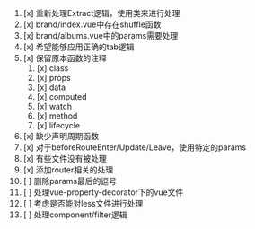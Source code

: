 1. [x] 重新处理Extract逻辑，使用类来进行处理
2. [x] brand/index.vue中存在shuffle函数
3. [x] brand/albums.vue中的params需要处理
4. [x] 希望能够应用正确的tab逻辑
5. [x] 保留原本函数的注释
   1. [x] class
   2. [x] props
   3. [x] data
   4. [x] computed
   5. [x] watch
   6. [x] method
   7. [x] lifecycle
6. [x] 缺少声明周期函数
7. [x] 对于beforeRouteEnter/Update/Leave，使用特定的params
8. [x] 有些文件没有被处理
9. [x] 添加router相关的处理
10. [ ] 删除params最后的逗号
11. [ ] 处理vue-property-decorator下的vue文件
12. [ ] 考虑是否能对less文件进行处理
13. [ ] 处理component/filter逻辑